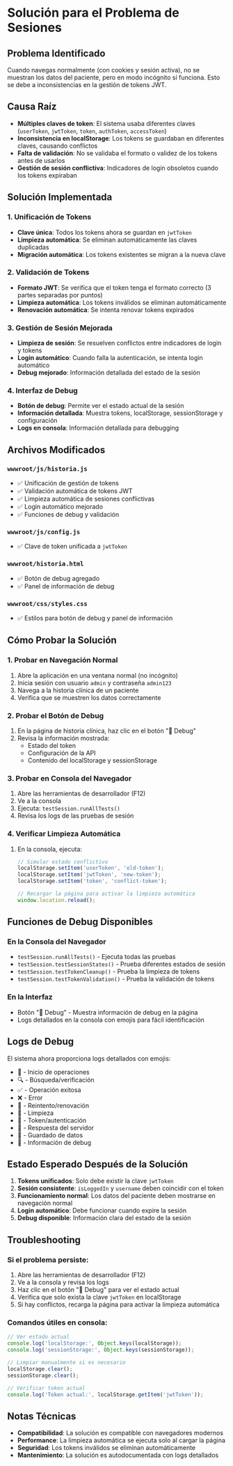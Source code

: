 # Solución para el Problema de Sesiones

## Problema Identificado

Cuando navegas normalmente (con cookies y sesión activa), no se muestran los datos del paciente, pero en modo incógnito sí funciona. Esto se debe a inconsistencias en la gestión de tokens JWT.

## Causa Raíz

- **Múltiples claves de token**: El sistema usaba diferentes claves (`userToken`, `jwtToken`, `token`, `authToken`, `accessToken`)
- **Inconsistencia en localStorage**: Los tokens se guardaban en diferentes claves, causando conflictos
- **Falta de validación**: No se validaba el formato o validez de los tokens antes de usarlos
- **Gestión de sesión conflictiva**: Indicadores de login obsoletos cuando los tokens expiraban

## Solución Implementada

### 1. Unificación de Tokens
- **Clave única**: Todos los tokens ahora se guardan en `jwtToken`
- **Limpieza automática**: Se eliminan automáticamente las claves duplicadas
- **Migración automática**: Los tokens existentes se migran a la nueva clave

### 2. Validación de Tokens
- **Formato JWT**: Se verifica que el token tenga el formato correcto (3 partes separadas por puntos)
- **Limpieza automática**: Los tokens inválidos se eliminan automáticamente
- **Renovación automática**: Se intenta renovar tokens expirados

### 3. Gestión de Sesión Mejorada
- **Limpieza de sesión**: Se resuelven conflictos entre indicadores de login y tokens
- **Login automático**: Cuando falla la autenticación, se intenta login automático
- **Debug mejorado**: Información detallada del estado de la sesión

### 4. Interfaz de Debug
- **Botón de debug**: Permite ver el estado actual de la sesión
- **Información detallada**: Muestra tokens, localStorage, sessionStorage y configuración
- **Logs en consola**: Información detallada para debugging

## Archivos Modificados

### `wwwroot/js/historia.js`
- ✅ Unificación de gestión de tokens
- ✅ Validación automática de tokens JWT
- ✅ Limpieza automática de sesiones conflictivas
- ✅ Login automático mejorado
- ✅ Funciones de debug y validación

### `wwwroot/js/config.js`
- ✅ Clave de token unificada a `jwtToken`

### `wwwroot/historia.html`
- ✅ Botón de debug agregado
- ✅ Panel de información de debug

### `wwwroot/css/styles.css`
- ✅ Estilos para botón de debug y panel de información

## Cómo Probar la Solución

### 1. Probar en Navegación Normal
1. Abre la aplicación en una ventana normal (no incógnito)
2. Inicia sesión con usuario `admin` y contraseña `admin123`
3. Navega a la historia clínica de un paciente
4. Verifica que se muestren los datos correctamente

### 2. Probar el Botón de Debug
1. En la página de historia clínica, haz clic en el botón "🐛 Debug"
2. Revisa la información mostrada:
   - Estado del token
   - Configuración de la API
   - Contenido del localStorage y sessionStorage

### 3. Probar en Consola del Navegador
1. Abre las herramientas de desarrollador (F12)
2. Ve a la consola
3. Ejecuta: `testSession.runAllTests()`
4. Revisa los logs de las pruebas de sesión

### 4. Verificar Limpieza Automática
1. En la consola, ejecuta:
   ```javascript
   // Simular estado conflictivo
   localStorage.setItem('userToken', 'old-token');
   localStorage.setItem('jwtToken', 'new-token');
   localStorage.setItem('token', 'conflict-token');
   
   // Recargar la página para activar la limpieza automática
   window.location.reload();
   ```

## Funciones de Debug Disponibles

### En la Consola del Navegador
- `testSession.runAllTests()` - Ejecuta todas las pruebas
- `testSession.testSessionStates()` - Prueba diferentes estados de sesión
- `testSession.testTokenCleanup()` - Prueba la limpieza de tokens
- `testSession.testTokenValidation()` - Prueba la validación de tokens

### En la Interfaz
- Botón "🐛 Debug" - Muestra información de debug en la página
- Logs detallados en la consola con emojis para fácil identificación

## Logs de Debug

El sistema ahora proporciona logs detallados con emojis:

- 🚀 - Inicio de operaciones
- 🔍 - Búsqueda/verificación
- ✅ - Operación exitosa
- ❌ - Error
- 🔄 - Reintento/renovación
- 🧹 - Limpieza
- 🔑 - Token/autenticación
- 📡 - Respuesta del servidor
- 💾 - Guardado de datos
- 🐛 - Información de debug

## Estado Esperado Después de la Solución

1. **Tokens unificados**: Solo debe existir la clave `jwtToken`
2. **Sesión consistente**: `isLoggedIn` y `username` deben coincidir con el token
3. **Funcionamiento normal**: Los datos del paciente deben mostrarse en navegación normal
4. **Login automático**: Debe funcionar cuando expire la sesión
5. **Debug disponible**: Información clara del estado de la sesión

## Troubleshooting

### Si el problema persiste:
1. Abre las herramientas de desarrollador (F12)
2. Ve a la consola y revisa los logs
3. Haz clic en el botón "🐛 Debug" para ver el estado actual
4. Verifica que solo exista la clave `jwtToken` en localStorage
5. Si hay conflictos, recarga la página para activar la limpieza automática

### Comandos útiles en consola:
```javascript
// Ver estado actual
console.log('localStorage:', Object.keys(localStorage));
console.log('sessionStorage:', Object.keys(sessionStorage));

// Limpiar manualmente si es necesario
localStorage.clear();
sessionStorage.clear();

// Verificar token actual
console.log('Token actual:', localStorage.getItem('jwtToken'));
```

## Notas Técnicas

- **Compatibilidad**: La solución es compatible con navegadores modernos
- **Performance**: La limpieza automática se ejecuta solo al cargar la página
- **Seguridad**: Los tokens inválidos se eliminan automáticamente
- **Mantenimiento**: La solución es autodocumentada con logs detallados





